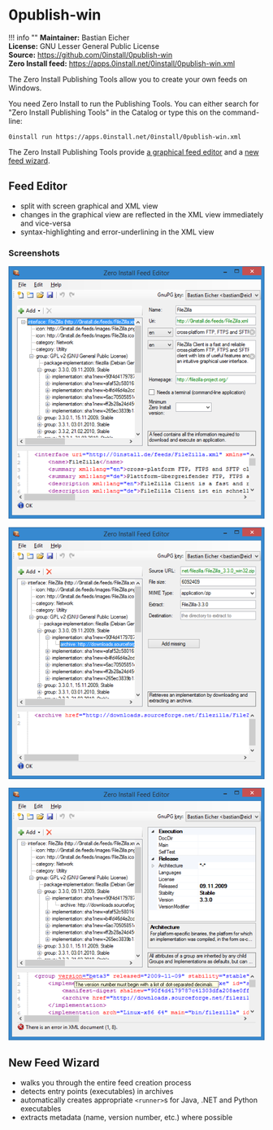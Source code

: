 # 0publish-win

!!! info ""
    **Maintainer:** Bastian Eicher  
    **License:** GNU Lesser General Public License  
    **Source:** <https://github.com/0install/0publish-win>  
    **Zero Install feed:** <https://apps.0install.net/0install/0publish-win.xml>

The Zero Install Publishing Tools allow you to create your own feeds on Windows.

You need Zero Install to run the Publishing Tools. You can either search for "Zero Install Publishing Tools" in the Catalog or type this on the command-line:

```shell
0install run https://apps.0install.net/0install/0publish-win.xml
```

The Zero Install Publishing Tools provide [a graphical feed editor](#feed-editor) and a [new feed wizard](#new-feed-wizard).

## Feed Editor

- split with screen graphical and XML view
- changes in the graphical view are reflected in the XML view immediately and vice-versa
- syntax-highlighting and error-underlining in the XML view

### Screenshots

![](../img/screens/0publish-win/main.png)

![](../img/screens/0publish-win/archive.png)

![](../img/screens/0publish-win/xml-error.png)


## New Feed Wizard

- walks you through the entire feed creation process
- detects entry points (executables) in archives
- automatically creates appropriate `<runner>`s for Java, .NET and Python executables
- extracts metadata (name, version number, etc.) where possible
